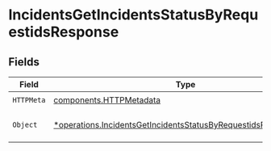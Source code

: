 # IncidentsGetIncidentsStatusByRequestidsResponse


## Fields

| Field                                                                                                                                             | Type                                                                                                                                              | Required                                                                                                                                          | Description                                                                                                                                       |
| ------------------------------------------------------------------------------------------------------------------------------------------------- | ------------------------------------------------------------------------------------------------------------------------------------------------- | ------------------------------------------------------------------------------------------------------------------------------------------------- | ------------------------------------------------------------------------------------------------------------------------------------------------- |
| `HTTPMeta`                                                                                                                                        | [components.HTTPMetadata](../../models/components/httpmetadata.md)                                                                                | :heavy_check_mark:                                                                                                                                | N/A                                                                                                                                               |
| `Object`                                                                                                                                          | [*operations.IncidentsGetIncidentsStatusByRequestidsResponseBody](../../models/operations/incidentsgetincidentsstatusbyrequestidsresponsebody.md) | :heavy_minus_sign:                                                                                                                                | The request has succeeded.                                                                                                                        |